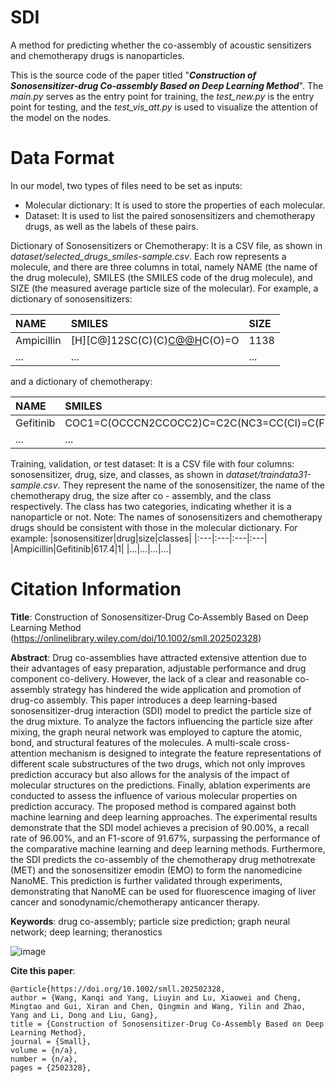 # SDI
A method for predicting whether the co-assembly of acoustic sensitizers and chemotherapy drugs is nanoparticles. 

This is the source code of the paper titled "***Construction of Sonosensitizer-drug Co-assembly Based on Deep Learning Method***". The *main.py* serves as the entry point for training, the *test_new.py* is the entry point for testing, and the *test_vis_att.py* is used to visualize the attention of the model on the nodes.

# Data Format

In our model, two types of files need to be set as inputs:
* Molecular dictionary: It is used to store the properties of each molecular.
* Dataset: It is used to list the paired sonosensitizers and chemotherapy drugs, as well as the labels of these pairs.

Dictionary of Sonosensitizers or Chemotherapy:
It is a CSV file, as shown in *dataset/selected_drugs_smiles-sample.csv*. Each row represents a molecule, and there are three columns in total, namely NAME (the name of the drug molecule), SMILES (the SMILES code of the drug molecule), and SIZE (the measured average particle size of the molecular). For example, a dictionary of sonosensitizers:

|NAME|SMILES|SIZE|
|:---|:---|:---|
|Ampicillin|[H][C@]12SC(C)(C)[C@@H](N1C(=O)[C@H]2NC(=O)[C@H](N)C1=CC=CC=C1)C(O)=O|1138|
|...|...|...|

and a dictionary of chemotherapy:

|NAME|SMILES|SIZE|
|:---|:---|:---|
|Gefitinib|COC1=C(OCCCN2CCOCC2)C=C2C(NC3=CC(Cl)=C(F)C=C3)=NC=NC2=C1|7906|
|...|...|...|

Training, validation, or test dataset:
It is a CSV file with four columns: sonosensitizer, drug, size, and classes, as shown in *dataset/traindata31-sample.csv*. They represent the name of the sonosensitizer, the name of the chemotherapy drug, the size after co - assembly, and the class respectively. The class has two categories, indicating whether it is a nanoparticle or not. Note: The names of sonosensitizers and chemotherapy drugs should be consistent with those in the molecular dictionary. For example:
|sonosensitizer|drug|size|classes|
|:---|:---|:---|:---|
|Ampicillin|Gefitinib|617.4|1|
|...|...|...|...|


# Citation Information
**Title**: Construction of Sonosensitizer‐Drug Co‐Assembly Based on Deep Learning Method (https://onlinelibrary.wiley.com/doi/10.1002/smll.202502328)

**Abstract**: Drug co-assemblies have attracted extensive attention due to their advantages of easy preparation, adjustable performance and drug component co-delivery. However, the lack of a clear and reasonable co-assembly strategy has hindered the wide application and promotion of drug-co assembly. This paper introduces a deep learning-based sonosensitizer-drug interaction (SDI) model to predict the particle size of the drug mixture. To analyze the factors influencing the particle size after mixing, the graph neural network was employed to capture the atomic, bond, and structural features of the molecules. A multi-scale cross-attention mechanism is designed to integrate the feature representations of different scale substructures of the two drugs, which not only improves prediction accuracy but also allows for the analysis of the impact of molecular structures on the predictions. Finally, ablation experiments are conducted to assess the influence of various molecular properties on prediction accuracy. The proposed method is compared against both machine learning and deep learning approaches. The experimental results demonstrate that the SDI model achieves a precision of 90.00%, a recall rate of 96.00%, and an F1-score of 91.67%, surpassing the performance of the comparative machine learning and deep learning methods. Furthermore, the SDI predicts the co-assembly of the chemotherapy drug methotrexate (MET) and the sonosensitizer emodin (EMO) to form the nanomedicine NanoME. This prediction is further validated through experiments, demonstrating that NanoME can be used for fluorescence imaging of liver cancer and sonodynamic/chemotherapy anticancer therapy.

**Keywords**: drug co-assembly; particle size prediction; graph neural network; deep learning; theranostics

![image](TOC.png)

**Cite this paper**:
```
@article{https://doi.org/10.1002/smll.202502328,
author = {Wang, Kanqi and Yang, Liuyin and Lu, Xiaowei and Cheng, Mingtao and Gui, Xiran and Chen, Qingmin and Wang, Yilin and Zhao, Yang and Li, Dong and Liu, Gang},
title = {Construction of Sonosensitizer-Drug Co-Assembly Based on Deep Learning Method},
journal = {Small},
volume = {n/a},
number = {n/a},
pages = {2502328},
```